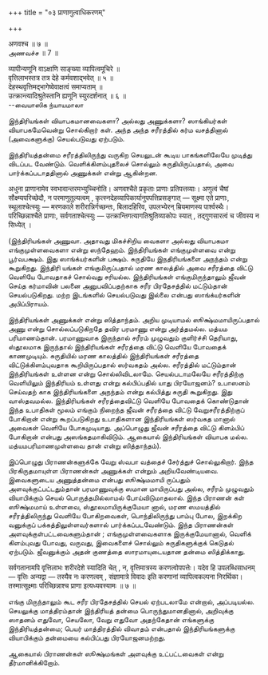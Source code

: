 +++
title = "०३ प्राणाणुत्वाधिकरणम्"

+++

अणवश्च ॥ ७ ॥  
அணவச்ச ॥ 7 ॥

व्यापीन्यणूनि वाऽक्षाणि साङ्ख्या व्यापित्वमूचिरे ॥  
वृत्तिलाभस्तत्र तत्र देहे कर्मवशाद्भवेत् ॥ ५ ॥  
देहस्थवृत्तिमद्भागेष्वेवाक्षत्वं समाप्यताम् ॥  
उत्क्रान्त्यादिश्रुतेस्तानि ह्यणूनि स्युरदर्शनात् ॥ ६ ॥  
--வையாஸிக ந்யாயமாலா

இந்திரியங்கள் வியாபகமானவைகளா? அல்லது அணுக்களா? ஸாங்கியர்கள்
வியாபகமேவென்று சொல்கிறார் கள். அந்த அந்த சரீரத்தில் கர்ம வசத்தினால்
(அவைகளுக்கு) செயல்படுவது ஏற்படும்.

இந்திரியத்தன்மை சரீரத்திலிருந்து வருகிற செயலுடன் கூடிய பாகங்களிலேயே
முடித்து விடப்பட வேண்டும். வெளிக்கிளம்புதலைச் சொல்லும்
சுருதியிருப்பதால், அவை பார்க்கப்படாததினால் அணுக்கள் என்று ஆகின்றன.

अधुना प्राणानामेव स्वभावान्तरमभ्युच्चिनोति। अणवश्चैते प्रकृताः प्राणाः
प्रतिपत्तव्याः। अणुत्वं चैषां सौक्ष्म्यपरिच्छेदौ, न परमाणुतुल्यत्वम् ,
कृत्स्नदेहव्यापिकार्यानुपपत्तिप्रसङ्गात् — सूक्ष्मा एते प्राणाः,
स्थूलाश्चेत्स्युः — मरणकाले शरीरान्निर्गच्छन्तः, बिलादहिरिव, उपलभ्येरन्
म्रियमाणस्य पार्श्वस्थैः। परिच्छिन्नाश्चैते प्राणाः, सर्वगताश्चेत्स्युः
— उत्क्रान्तिगत्यागतिश्रुतिव्याकोपः स्यात् , तद्गुणसारत्वं च जीवस्य न
सिध्येत् ।

(இந்திரியங்கள் அணுவா. அதாவது மிகச்சிறிய வைகளா அல்லது வியாபகமா
எங்குமுள்ளவைகளா என்று ஸந்தேஹம். இந்திரியங்கள் எங்குமுள்ளவை என்று
பூர்வபக்ஷம். இது ஸாங்க்யர்களின் பக்ஷம். சுருதியே இநதிரியங்களை அநந்தம்
என்று கூறுகிறது. இந்திரி யங்கள் எங்குமிருப்பதால் மரண காலத்தில் அவை
சரீரத்தை விட்டு வெளியே போவதாகச் சொல்வது சரியல்ல. இந்திரியங்கள்
எங்குமிருந்தாலும் ஜீவன் செய்த கர்மாவின் பலனை அனுபவிப்பதற்காக சரீர
பிரதேசத்தில் மட்டும்தான் செயல்படுகிறது. மற்ற இடங்களில் செயல்படுவது இல்லை
என்பது ஸாங்க்யர்களின் அபிப்பிராயம்.

இந்திரியங்கள் அணுக்கள் என்று ஸித்தாந்தம். அறிய முடியாமல்
ஸூக்ஷ்மமாயிருப்பதால் அணு என்று சொல்லப்படுகிறதே தவிர பரமாணு என்று
அர்த்தமல்ல. மத்யம பரிமாணம்தான். பரமாணுவாக இருந்தால் சரீரம் முழுவதும்
குளிர்ச்சி தெரியாது, ஸ்தூலமாக இருந்தால் இந்திரியங்கள் சரீரத்தை விட்டு
வெளியே போவதைக் காணமுடியும். சுருதியில் மரண காலத்தில் இந்திரியங்கள்
சரீரத்தை விட்டுக்கிளம்புவதாக கூறியிருப்பதால் ஸர்வகதம் அல்ல. சரீரத்தில்
மட்டும்தான் இந்திரியங்கள் உள்ளன என்று சொல்லிவிடலாமே. செயல்படாமலேயே
சரீரத்திற்கு வெளியிலும் இந்திரியம் உள்ளது என்று கல்பிப்பதில் யாது
பிரயோஜனம்? உபாஸனம் செய்வதற் காக இந்திரியங்களை அநந்தம் என்று கல்பித்து
சுருதி கூறுகிறது. இது வாஸ்தவமல்ல. இந்திரியங்கள் சரீரத்தைவிட்டு வெளியே
போவதைக் கொண்டுதான் இந்த உபாதிகள் மூலம் எங்கும் நிறைந்த ஜீவன் சரீரத்தை
விட்டு வேறுசரீரத்திற்குப் போகிறான் என்று கூறப்படுகிறது உபாதிகளான
இந்திரியங்கள் ஸர்வகத மானால் அவைகள் வெளியே போகமுடியாது. அப்பொழுது ஜீவன்
சரீரத்தை விட்டு கிளம்பிப் போகிறான் என்பது அஸங்கதமாகிவிடும். ஆகையால்
இந்திரியங்கள் வியாபக மல்ல. மத்யமபரிமாணமுள்ளவை தான் என்று ஸித்தாந்தம்).

இப்பொழுது பிராணன்களுக்கே வேறு ஸ்வபா வத்தைச் சேர்த்துச் சொல்லுகிறார்.
இந்த பிரகிருதமாயுள்ள பிராணன்கள் அணுக்கள் என்றும் அறியவேண்டியவை.
இவைகளுடைய அணுத்தன்மை என்பது ஸூக்ஷ்மமாயி ருப்பதும் அளவுக்குட்பட்டதும்தான்
பரமாணுவுக்கு ஸமான மாயிருப்பது அல்ல, சரீரம் முழுவதும் வியாபிக்கும் செயல்
பொருத்தமில்லாமல் போய்விடுமாதலால். இந்த பிராணன் கள் ஸூக்ஷ்மமாய் உள்ளவை,
ஸ்தூலமாயிருக்குமேயா னால், மரண ஸமயத்தில் சரீரத்திலிருந்து வெளியே
போகிறவைகள், பொந்திலிருந்து பாம்பு போல, இறக்கிற வனுக்குப்
பக்கத்திலுள்ளவர்களால் பார்க்கப்படவேண்டும். இந்த பிராணன்கள்
அளவுக்குள்பட்டவைகளும்தான் ; எங்குமுள்ளவைகளாக இருக்குமேயானால், வெளிக்
கிளம்புவது போவது, வருவது, இவைகளைச் சொல்லும் சுருதிகளுக்குக் கெடுதல்
ஏற்படும். ஜீவனுக்கும் அதன் குணத்தை ஸாரமாயுடையதான தன்மை ஸித்திக்காது.

सर्वगतानामपि वृत्तिलाभः शरीरदेशे स्यादिति चेत् , न, वृत्तिमात्रस्य
करणत्वोपपत्तेः। यदेव हि उपलब्धिसाधनम् — वृत्तिः अन्यद्वा — तस्यैव नः
करणत्वम् , संज्ञामात्रे विवादः इति करणानां व्यापित्वकल्पना निरर्थिका।
तस्मात्सूक्ष्माः परिच्छिन्नाश्च प्राणा इत्यध्यवस्यामः ॥ ७ ॥

எங்கு மிருந்தாலும் கூட சரீர பிரதேசத்தில் செயல் ஏற்படலாமே என்றால்,
அப்படியல்ல. செயலுக்கு மாத்திரம்தான் இந்திரியத் தன்மை பொருந்துமானதினால்,
அறிவுக்கு ஸாதனம் எதுவோ, செயலோ, வேறு எதுவோ அதற்கேதான் எங்களுக்கு
இந்திரியத்தன்மை; பெயர் மாத்திரத்தில் விவாதம் என்பதால் இந்திரியங்களுக்கு
வியாபிக்கும் தன்மையை கல்பிப்பது பிரயோஜனமற்றது.

ஆகையால் பிராணன்கள் ஸூக்ஷ்மங்கள் அளவுக்கு உட்பட்டவைகள் என்று
தீர்மானிக்கிறோம்.
